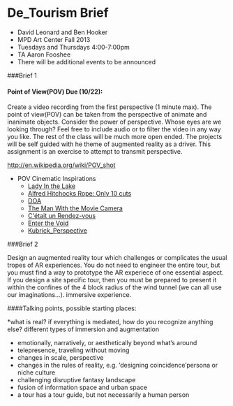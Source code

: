 De_Tourism Brief 
======================================

* David Leonard and Ben Hooker
* MPD Art Center  Fall 2013
* Tuesdays and Thursdays 4:00-7:00pm
* TA Aaron Fooshee 
* There will be additional events to be announced 

###Brief 1

#### Point of View(POV) Due (10/22): 

Create a video recording from the first perspective (1 minute max). The point of view(POV) can be taken from the perspective of animate and inanimate objects. Consider the power of perspective. Whose eyes are we looking through? Feel free to include audio or to filter the video in any way you like. The rest of the class will be much more open ended. The projects will be self guided with he theme of augmented reality as a driver. This assignment is an exercise to attempt to transmit perspective. 

http://en.wikipedia.org/wiki/POV_shot

* POV Cinematic Inspirations
    * [Lady In the Lake](http://www.youtube.com/watch?v=Zzdl-js_mQ4) 
    * [Alfred Hitchocks Rope: Only 10 cuts](http://www.youtube.com/watch?v=MpBxDUDUKsU)
    * [DOA](http://www.youtube.com/watch?v=3fMDJ6pwSfo)
    * [The Man With the Movie Camera ](http://www.youtube.com/watch?v=8Fd_T4l2qaQ)
    * [C'était un Rendez-vous](https://www.facebook.com/video/video.php?v=2043762289244)
    * [Enter the Void](http://www.imdb.com/title/tt1191111/)
    * [Kubrick_Perspective](https://vimeo.com/48425421)

###Brief 2

Design an augmented reality tour which challenges or complicates the usual tropes of AR experiences. You do not need to engineer the entire tour, but you must find a way to prototype the AR experiece of one essential aspect. If you design a site specific tour, then you must be prepared to present it within the confines of the 4 block radius of the wind tunnel (we can all use our imaginations...).
immersive experience.

####Talking points, possible starting places:
   
   *what is real? if everything is mediated, how do you recognize anything else?
   different types of immersion and augmentation
   * emotionally, narratively, or aesthetically beyond what’s around
   * telepresence, traveling without moving
   * changes in scale, perspective
   * changes in the rules of reality, e.g. ‘designing coincidence’persona or niche culture
   * challenging disruptive fantasy landscape
   * fusion of information space and urban space
   *  a tour has a tour guide, but not necessarily a human person



 


